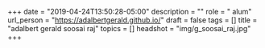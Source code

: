 +++
date = "2019-04-24T13:50:28-05:00"
description = ""
role = " alum"
url_person = "https://adalbertgerald.github.io/"
draft = false
tags = []
title = "adalbert gerald soosai raj"
topics = []
headshot = "img/g_soosai_raj.jpg"
+++
